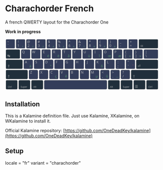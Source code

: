 # Charachorder French
A french QWERTY layout for the Charachorder One

**Work in progress**

![ANSI view](./view.png)

## Installation
This is a Kalamine definition file.
Just use Kalamine, XKalamine, on WKalamine to install it.

Official Kalamine repository:
[https://github.com/OneDeadKey/kalamine](https://github.com/OneDeadKey/kalamine)

## Setup
locale      = "fr"
variant     = "charachorder"
